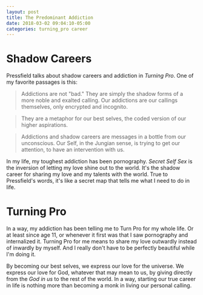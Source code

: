```yaml
---
layout: post
title: The Predominant Addiction
date: 2018-03-02 09:04:10-05:00
categories: turning_pro career
---
```


# Shadow Careers

Pressfield talks about shadow careers and addiction in _Turning Pro_.  One of my favorite passages is this:

> Addictions are not "bad." They are simply the shadow forms of a more noble and exalted calling. Our addictions are our callings themselves, only encrypted and incognito.

> They are a metaphor for our best selves, the coded version of our higher aspirations.

> Addictions and shadow careers are messages in a bottle from our unconscious.  Our Self, in the Jungian sense, is trying to get our attention, to have an intervention with us.

In my life, my toughest addiction has been pornography.  _Secret Self Sex_ is the inversion of letting my love shine out to the world.  It's the shadow career for sharing my love and my talents with the world.  True to Pressfield's words, it's like a secret map that tells me what I need to do in life.

# Turning Pro

In a way, my addiction has been telling me to Turn Pro for my whole life.  Or at least since age 11, or whenever it first was that I saw pornography and internalized it.  Turning Pro for me means to share my love outwardly instead of inwardly by myself.  And I really don't have to be perfectly beautiful while I'm doing it.

By becoming our best selves, we express our love for the universe.  We express our love for God, whatever that may mean to us, by giving directly from the _God in us_ to the rest of the world.  In a way, starting our true career in life is nothing more than becoming a monk in living our personal calling.